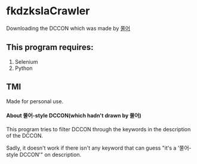 # fkdzkslaCrawler
Downloading the DCCON which was made by [쭐어](https://blog.naver.com/fkdzksla)
## This program requires:
1. Selenium
2. Python
## TMI
Made for personal use.

#### About 쭐어-style DCCON(which hadn't drawn by 쭐어)
This program tries to filter DCCON through the keywords in the description of the DCCON.

Sadly, it doesn't work if there isn't any keyword that can guess "it's a '쭐어-style DCCON'" on description.
